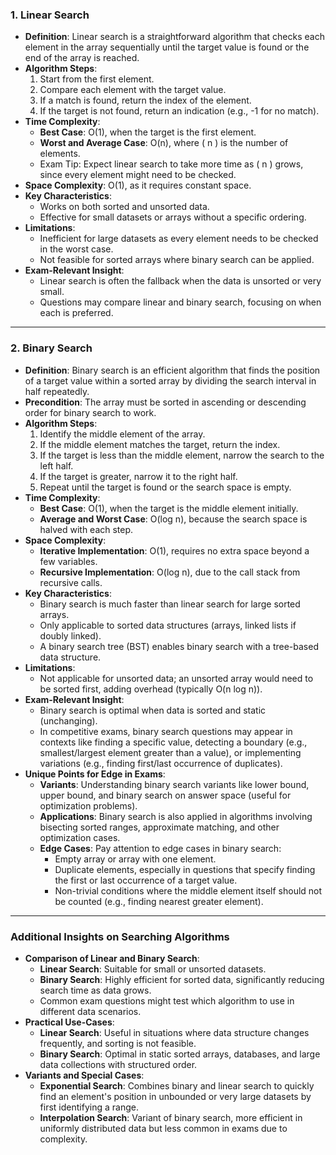 
### 1. Linear Search
   - **Definition**: Linear search is a straightforward algorithm that checks each element in the array sequentially until the target value is found or the end of the array is reached.
   - **Algorithm Steps**:
     1. Start from the first element.
     2. Compare each element with the target value.
     3. If a match is found, return the index of the element.
     4. If the target is not found, return an indication (e.g., -1 for no match).
   - **Time Complexity**:
     - **Best Case**: O(1), when the target is the first element.
     - **Worst and Average Case**: O(n), where \( n \) is the number of elements.
     - Exam Tip: Expect linear search to take more time as \( n \) grows, since every element might need to be checked.
   - **Space Complexity**: O(1), as it requires constant space.
   - **Key Characteristics**:
     - Works on both sorted and unsorted data.
     - Effective for small datasets or arrays without a specific ordering.
   - **Limitations**:
     - Inefficient for large datasets as every element needs to be checked in the worst case.
     - Not feasible for sorted arrays where binary search can be applied.
   - **Exam-Relevant Insight**:
     - Linear search is often the fallback when the data is unsorted or very small.
     - Questions may compare linear and binary search, focusing on when each is preferred.

---

### 2. Binary Search
   - **Definition**: Binary search is an efficient algorithm that finds the position of a target value within a sorted array by dividing the search interval in half repeatedly.
   - **Precondition**: The array must be sorted in ascending or descending order for binary search to work.
   - **Algorithm Steps**:
     1. Identify the middle element of the array.
     2. If the middle element matches the target, return the index.
     3. If the target is less than the middle element, narrow the search to the left half.
     4. If the target is greater, narrow it to the right half.
     5. Repeat until the target is found or the search space is empty.
   - **Time Complexity**:
     - **Best Case**: O(1), when the target is the middle element initially.
     - **Average and Worst Case**: O(log n), because the search space is halved with each step.
   - **Space Complexity**:
     - **Iterative Implementation**: O(1), requires no extra space beyond a few variables.
     - **Recursive Implementation**: O(log n), due to the call stack from recursive calls.
   - **Key Characteristics**:
     - Binary search is much faster than linear search for large sorted arrays.
     - Only applicable to sorted data structures (arrays, linked lists if doubly linked).
     - A binary search tree (BST) enables binary search with a tree-based data structure.
   - **Limitations**:
     - Not applicable for unsorted data; an unsorted array would need to be sorted first, adding overhead (typically O(n log n)).
   - **Exam-Relevant Insight**:
     - Binary search is optimal when data is sorted and static (unchanging).
     - In competitive exams, binary search questions may appear in contexts like finding a specific value, detecting a boundary (e.g., smallest/largest element greater than a value), or implementing variations (e.g., finding first/last occurrence of duplicates).
   - **Unique Points for Edge in Exams**:
     - **Variants**: Understanding binary search variants like lower bound, upper bound, and binary search on answer space (useful for optimization problems).
     - **Applications**: Binary search is also applied in algorithms involving bisecting sorted ranges, approximate matching, and other optimization cases.
     - **Edge Cases**: Pay attention to edge cases in binary search:
       - Empty array or array with one element.
       - Duplicate elements, especially in questions that specify finding the first or last occurrence of a target value.
       - Non-trivial conditions where the middle element itself should not be counted (e.g., finding nearest greater element).

---

### Additional Insights on Searching Algorithms
   - **Comparison of Linear and Binary Search**:
     - **Linear Search**: Suitable for small or unsorted datasets.
     - **Binary Search**: Highly efficient for sorted data, significantly reducing search time as data grows.
     - Common exam questions might test which algorithm to use in different data scenarios.
   - **Practical Use-Cases**:
     - **Linear Search**: Useful in situations where data structure changes frequently, and sorting is not feasible.
     - **Binary Search**: Optimal in static sorted arrays, databases, and large data collections with structured order.
   - **Variants and Special Cases**:
     - **Exponential Search**: Combines binary and linear search to quickly find an element's position in unbounded or very large datasets by first identifying a range.
     - **Interpolation Search**: Variant of binary search, more efficient in uniformly distributed data but less common in exams due to complexity.
